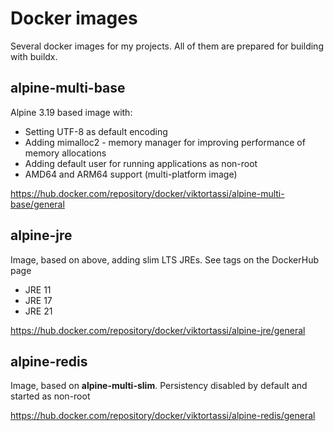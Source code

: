 # Docker images
Several docker images for my projects. All of them are prepared for building with buildx.

## alpine-multi-base
Alpine 3.19 based image with:
- Setting UTF-8 as default encoding
- Adding mimalloc2 - memory manager for improving performance of memory allocations
- Adding default user for running applications as non-root
- AMD64 and ARM64 support (multi-platform image)

https://hub.docker.com/repository/docker/viktortassi/alpine-multi-base/general

## alpine-jre
Image, based on above, adding slim LTS JREs. See tags on the DockerHub page
- JRE 11
- JRE 17
- JRE 21

https://hub.docker.com/repository/docker/viktortassi/alpine-jre/general

## alpine-redis
Image, based on **alpine-multi-slim**. Persistency disabled by default and started as non-root

https://hub.docker.com/repository/docker/viktortassi/alpine-redis/general
